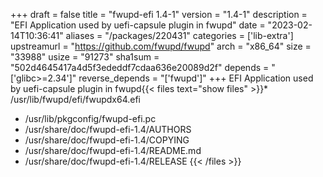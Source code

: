 +++
draft = false
title = "fwupd-efi 1.4-1"
version = "1.4-1"
description = "EFI Application used by uefi-capsule plugin in fwupd"
date = "2023-02-14T10:36:41"
aliases = "/packages/220431"
categories = ['lib-extra']
upstreamurl = "https://github.com/fwupd/fwupd"
arch = "x86_64"
size = "33988"
usize = "91273"
sha1sum = "502d4645417a4d5f3ededdf7cdaa636e20089d2f"
depends = "['glibc>=2.34']"
reverse_depends = "['fwupd']"
+++
EFI Application used by uefi-capsule plugin in fwupd{{< files text="show files" >}}* /usr/lib/fwupd/efi/fwupdx64.efi
* /usr/lib/pkgconfig/fwupd-efi.pc
* /usr/share/doc/fwupd-efi-1.4/AUTHORS
* /usr/share/doc/fwupd-efi-1.4/COPYING
* /usr/share/doc/fwupd-efi-1.4/README.md
* /usr/share/doc/fwupd-efi-1.4/RELEASE
{{< /files >}}